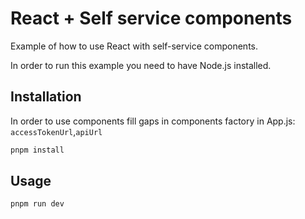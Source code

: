 # React + Self service components

Example of how to use React with self-service components.

In order to run this example you need to have Node.js installed.

## Installation
In order to use components fill gaps in components factory in App.js:
`accessTokenUrl`,`apiUrl`

```bash
pnpm install
```

## Usage

```bash
pnpm run dev
```